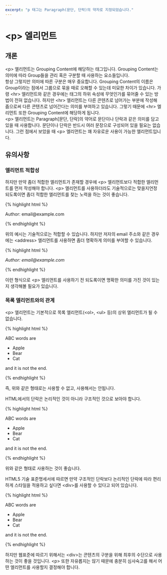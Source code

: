 ```yaml
---
excerpt: "p 태그는 Paragraph(문단, 단락)의 약자로 지정되었습니다."
---
```


# &lt;p&gt; 엘리먼트

## 개론

&lt;p&gt; 엘리먼트는 Grouping Content에 해당하는 태그입니다.
Grouping Content는 의미에 따라 Group들을 관리 혹은 구분할 때 사용하는 요소들입니다.
<br>
항상 그렇지만 의미에 따른 구분은 매우 중요합니다.
Grouping Content의 이름은 Group이라는 점에서 그룹으로 묶을 때로 오해할 수 있는데 미묘한 차이가 있습니다.
가령 &lt;hr&gt; 엘리먼트와 같은 경우에는 태그의 하위 속성에 무엇인가를 묶어줄 수 있는 방법이 전혀 없습니다.
하지만 &lt;hr&gt; 엘리먼트는 다른 콘텐츠로 넘어가는 부분에 작성해 줌으로써 다른 콘텐츠로 넘어간다는 의미를 부여하고 있습니다.
그렇기 때문에 &lt;hr&gt; 엘리먼트 또한 Grouping Content에 해당하게 됩니다.
<br>
&lt;p&gt; 엘리먼트는 Paragraph[문단, 단락]의 약어로 문단이나 단락과 같은 의미를 담고 있을 때 사용합니다.
문단이나 단락은 반드시 여러 문장으로 구성되어 있을 필요는 없습니다.
그런 점에서 보았을 때 &lt;p&gt; 엘리먼트는 꽤 자유로운 사용이 가능한 엘리먼트입니다.
<br>

## 유의사항

### 엘리먼트 적합성 

하지만 만약 좀더 적합한 엘리먼트가 존재할 경우에 &lt;p&gt; 엘리먼트보다 적합한 엘리먼트를 먼저 작성해야 합니다.
&lt;p&gt; 엘리먼트를 사용하더라도 기술적으로는 맞을지언정 되도록이면 좀더 적합한 엘리먼트를 찾는 노력을 하는 것이 좋습니다.

{% highlight html %}

<p>Author: email@example.com</p>

{% endhighlight %}

위의 예시는 기술적으로는 적합할 수 있습니다.
하지만 저자의 email 주소와 같은 경우에는 &lt;address&gt; 엘리먼트를 사용하면 좀더 명확하게 의미를 부여할 수 있습니다.

{% highlight html %}

<address>Author: email@example.com</address>

{% endhighlight %}

이런 형식으로 &lt;p&gt; 엘리먼트를 사용하기 전 되도록이면 명확한 의미를 가진 것이 있는지 생각해볼 필요가 있습니다.


### 목록 엘리먼트와의 관계

&lt;p&gt; 엘리먼트는 기본적으로 목록 엘리먼트(&lt;ol&gt;, &lt;ul&gt; 등)의 상위 엘리먼트가 될 수 없습니다.

{% highlight html %}

<!-- Bad Grammar -->
<p>ABC words are
    <ul>
        <li>Apple</li>
        <li>Bear</li>
        <li>Cat</li>
    </ul>
and it is not the end.</p>

{% endhighlight %}

즉, 위와 같은 형태로는 사용할 수 없고, 사용해서는 안됩니다.

HTML에서의 단락은 논리적인 것이 아니라 구조적인 것으로 보아야 합니다.

{% highlight html %}

<p>ABC words are</p>
    <ul>
        <li>Apple</li>
        <li>Bear</li>
        <li>Cat</li>
    </ul>
<p>and it is not the end.</p>

{% endhighlight %}

위와 같은 형태로 사용하는 것이 좋습니다.

HTML5 기술 표준명세서에 따르면 만약 구조적인 단락보다 논리적인 단락에 따라 편리하게 스타일을 적용하고 싶다면 &lt;div&gt;를 사용할 수 있다고 되어 있습니다.

{% highlight html %}

<div>ABC words are
    <ul>
        <li>Apple</li>
        <li>Bear</li>
        <li>Cat</li>
    </ul>
and it is not the end.</div>

{% endhighlight %}

하지만 웹표준에 따르기 위해서는 &lt;div&gt;는 콘텐츠의 구분을 위해 최후의 수단으로 사용하는 것이 좋을 것입니다.
&lt;p&gt; 또한 자유롭지는 않기 때문에 충분히 심사숙고를 해서 어떤 엘리먼트를 사용할지 결정해야 합니다.

<script type="text/template" id="getOnData">
    <div><%= getData %></div>
</script>
<script>
    let data = {
        getData: "&lt;p&gt; Element"
    }
    let temp = _.template($("test").html());
    temp(data);
</script>
